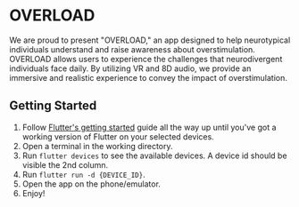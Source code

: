 # OVERLOAD

We are proud to present "OVERLOAD," an app designed to help neurotypical individuals understand and raise awareness about overstimulation. OVERLOAD allows users to experience the challenges that neurodivergent individuals face daily. By utilizing VR and 8D audio, we provide an immersive and realistic experience to convey the impact of overstimulation.

## Getting Started

1. Follow [Flutter's getting started](https://docs.flutter.dev/get-started/install) guide all the way up until you've got a working version of Flutter on your selected devices.
2. Open a terminal in the working directory.
3. Run `flutter devices` to see the available devices. A device id should be visible the 2nd column.
4. Run `flutter run -d {DEVICE_ID}`.
5. Open the app on the phone/emulator.
6. Enjoy!
